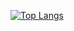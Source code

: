 [![Top Langs](https://github-readme-stats.vercel.app/api/top-langs/?username=sunshineroper&layout=compact)](https://github.com/anuraghazra/github-readme-stats)
